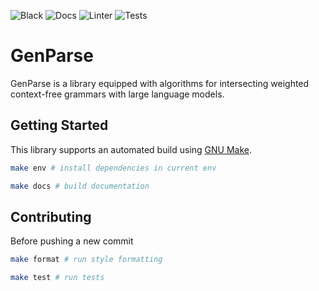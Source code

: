 ![Black](https://github.com/timvieira/genparse/actions/workflows/black.yml/badge.svg)
![Docs](https://github.com/timvieira/genparse/actions/workflows/docs.yml/badge.svg)
![Linter](https://github.com/timvieira/genparse/actions/workflows/pylint.yml/badge.svg)
![Tests](https://github.com/timvieira/genparse/actions/workflows/pytest.yml/badge.svg)

GenParse
========

GenParse is a library equipped with algorithms for intersecting weighted
context-free grammars with large language models.

## Getting Started

This library supports an automated build using [GNU Make](https://www.gnu.org/software/make/).

```bash
make env # install dependencies in current env
```

```bash
make docs # build documentation
```

## Contributing

Before pushing a new commit

```bash
make format # run style formatting
```

```bash
make test # run tests
```
